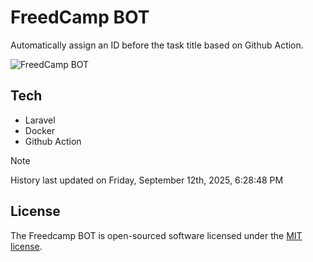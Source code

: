 # FreedCamp BOT

Automatically assign an ID before the task title based on Github Action.

![FreedCamp BOT](https://repository-images.githubusercontent.com/737932867/7d34798b-2680-471c-b089-a78a718d3d6a)

## Tech

- Laravel
- Docker
- Github Action

> [!NOTE]  
> History last updated on Friday, September 12th, 2025, 6:28:48 PM

## License

The Freedcamp BOT is open-sourced software licensed under the [MIT license](https://opensource.org/licenses/MIT).
